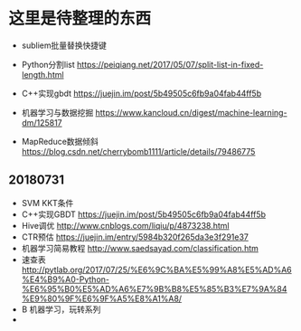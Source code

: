 # 这里是待整理的东西

- subliem批量替换快捷键
- Python分割list https://peiqiang.net/2017/05/07/split-list-in-fixed-length.html
- C++实现gbdt https://juejin.im/post/5b49505c6fb9a04fab44ff5b
- 机器学习与数据挖掘 https://www.kancloud.cn/digest/machine-learning-dm/125817

- MapReduce数据倾斜 https://blog.csdn.net/cherrybomb1111/article/details/79486775

## 20180731
- SVM KKT条件
- C++实现GBDT https://juejin.im/post/5b49505c6fb9a04fab44ff5b
- Hive调优 http://www.cnblogs.com/liqiu/p/4873238.html 
- CTR预估 https://juejin.im/entry/5984b320f265da3e3f291e37
- 机器学习简易教程 http://www.saedsayad.com/classification.htm
- 速查表 http://pytlab.org/2017/07/25/%E6%9C%BA%E5%99%A8%E5%AD%A6%E4%B9%A0-Python-%E6%95%B0%E5%AD%A6%E7%9B%B8%E5%85%B3%E7%9A%84%E9%80%9F%E6%9F%A5%E8%A1%A8/
- B 机器学习，玩转系列
- 
